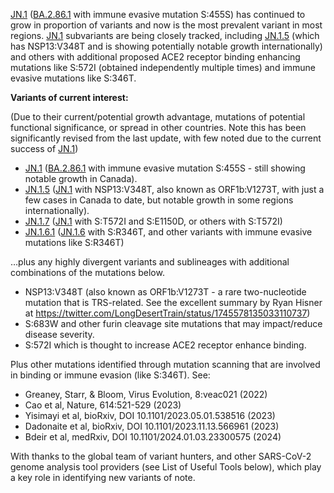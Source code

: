 

<u id='JN_1'>JN.1</u> (<u id='BA_2_86_1'>BA.2.86.1</u> with immune evasive mutation S:455S) has continued to grow in proportion of variants and now is the most prevalent variant in most regions. <u id='JN_1'>JN.1</u> subvariants are being closely tracked, including <u id='JN_1_5'>JN.1.5</u> (which has NSP13:V348T and is showing potentially notable growth internationally) and others with additional proposed ACE2 receptor binding enhancing mutations like S:572I (obtained independently multiple times) and immune evasive mutations like S:346T.



**Variants of current interest:**

(Due to their current/potential growth advantage, mutations of potential functional significance, or spread in other countries. Note this has been significantly revised from the last update, with few noted due to the current success of <u id='JN_1'>JN.1</u>)



* <u id='JN_1'>JN.1</u> (<u id='BA_2_86_1'>BA.2.86.1</u> with immune evasive mutation S:455S - still showing notable growth in Canada).
* <u id='JN_1_5'>JN.1.5</u> (<u id='JN_1'>JN.1</u> with NSP13:V348T, also known as ORF1b:V1273T, with just a few cases in Canada to date, but notable growth in some regions internationally).
* <u id='JN_1_7'>JN.1.7</u> (<u id='JN_1'>JN.1</u> with S:T572I and S:E1150D, or others with S:T572I)
* <u id='JN_1_6_1'>JN.1.6.1</u> (<u id='JN_1_6'>JN.1.6</u> with S:R346T, and other variants with immune evasive mutations like S:R346T)

…plus any highly divergent variants and sublineages with additional combinations of the mutations below.



* NSP13:V348T (also known as ORF1b:V1273T - a rare two-nucleotide mutation that is TRS-related. See the excellent summary by Ryan Hisner at <https://twitter.com/LongDesertTrain/status/1745578135033110737>)
* S:683W and other furin cleavage site mutations that may impact/reduce disease severity.
* S:572I which is thought to increase ACE2 receptor enhance binding.

Plus other mutations identified through mutation scanning that are involved in binding or immune evasion (like S:346T). See:



* Greaney, Starr, &amp; Bloom, Virus Evolution, 8:veac021 (2022)
* Cao et al, Nature, 614:521-529 (2023)
* Yisimayi et al, bioRxiv, DOI 10.1101/2023.05.01.538516 (2023)
* Dadonaite et al, bioRxiv, DOI 10.1101/2023.11.13.566961 (2023)
* Bdeir et al, medRxiv, DOI 10.1101/2024.01.03.23300575 (2024)

With thanks to the global team of variant hunters, and other SARS-CoV-2 genome analysis tool providers (see List of Useful Tools below), which play a key role in identifying new variants of note.


<!-- edited -->